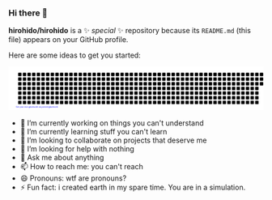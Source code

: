 ### Hi there 👋


**hirohido/hirohido** is a ✨ _special_ ✨ repository because its `README.md` (this file) appears on your GitHub profile.

Here are some ideas to get you started:


![gitartwork](gitartwork.svg)


- 🔭 I’m currently working on things you can't understand
- 🌱 I’m currently learning stuff you can't learn
- 👯 I’m looking to collaborate on projects that deserve me
- 🤔 I’m looking for help with nothing
- 💬 Ask me about anything
- 📫 How to reach me: you can't reach
- 😄 Pronouns: wtf are pronouns?
- ⚡ Fun fact: i created earth in my spare time. You are in a simulation.
